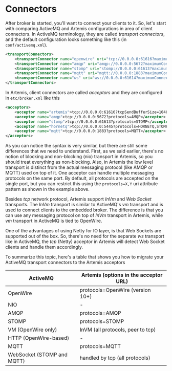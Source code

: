 Connectors
=====================================

After broker is started, you'll want to connect your clients to it. So, let's start with comparing ActiveMQ and Artemis configurations in area of client connectors. In ActiveMQ terminology, they are called *transport connectors*, and the default configuration looks something like this (in `conf/activemq.xml`).

```xml
<transportConnectors>
    <transportConnector name="openwire" uri="tcp://0.0.0.0:61616?maximumConnections=1000&amp;wireFormat.maxFrameSize=104857600"/>
    <transportConnector name="amqp" uri="amqp://0.0.0.0:5672?maximumConnections=1000&amp;wireFormat.maxFrameSize=104857600"/>
    <transportConnector name="stomp" uri="stomp://0.0.0.0:61613?maximumConnections=1000&amp;wireFormat.maxFrameSize=104857600"/>
    <transportConnector name="mqtt" uri="mqtt://0.0.0.0:1883?maximumConnections=1000&amp;wireFormat.maxFrameSize=104857600"/>
    <transportConnector name="ws" uri="ws://0.0.0.0:61614?maximumConnections=1000&amp;wireFormat.maxFrameSize=104857600"/>
</transportConnectors>
```
        
In Artemis, client connectors are called *acceptors* and they are configured in `etc/broker.xml` like this
```xml
<acceptors>
    <acceptor name="artemis">tcp://0.0.0.0:61616?tcpSendBufferSize=1048576;tcpReceiveBufferSize=1048576;protocols=CORE,AMQP,STOMP,HORNETQ,MQTT,OPENWIRE</acceptor>
    <acceptor name="amqp">tcp://0.0.0.0:5672?protocols=AMQP</acceptor>
    <acceptor name="stomp">tcp://0.0.0.0:61613?protocols=STOMP</acceptor>
    <acceptor name="hornetq">tcp://0.0.0.0:5445?protocols=HORNETQ,STOMP</acceptor>
    <acceptor name="mqtt">tcp://0.0.0.0:1883?protocols=MQTT</acceptor>
</acceptors>        
```	
As you can notice the syntax is very similar, but there are still some differences that we need to understand. First, as we said earlier, there's no notion of blocking	and non-blocking (nio) transport in Artemis, so you should treat everything as non-blocking. Also, in Artemis the low level transport is distinct from the actual messaging protocol (like AMQP or MQTT) used on top of it. One acceptor can handle multiple messaging protocols on the same port. By default, all protocols are accepted on the single port, but you can restrict this using the `protocols=X,Y` uri attribute pattern as shown in the example above.
  
Besides *tcp* network protocol, Artemis support *InVm* and *Web Socket* transports. The *InVm* transport is similar to ActiveMQ's *vm* transport and is used to connect clients to the embedded broker. The difference is that you can use any messaging protocol on top of *InVm* transport in Artemis, while *vm* transport in ActiveMQ is tied to OpenWire.
  
One of the advantages of using Netty for IO layer, is that Web Sockets are supported out of the box. So, there's no need for the separate *ws* transport like in ActiveMQ, the *tcp* (Netty) acceptor in Artemis will detect Web Socket clients and handle them accordingly.  

To summarize this topic, here's a table that shows you how to migrate your ActiveMQ transport connectors to the Artemis acceptors 

| ActiveMQ  | Artemis (options in the acceptor URL) |
|---|---|
| OpenWire  | protocols=OpenWire (version 10+)  |
| NIO  | -  |
| AMQP  | protocols=AMQP  |
| STOMP | protocols=STOMP  |
| VM (OpenWire only)  | InVM (all protocols, peer to tcp)  |
| HTTP (OpenWire-based)  | -  |
| MQTT  | protocols=MQTT  |
| WebSocket (STOMP and MQTT) | handled by tcp (all protocols)|


